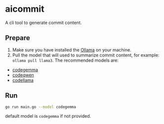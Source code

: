 # aicommit

A cli tool to generate commit content.

## Prepare

1. Make sure you have installed the [Ollama](https://ollama.com/) on your machine.
2. Pull the model that will used to summarize commit content, for example: `ollama pull llama3`. The recommended models are:

- [codegemma](https://ollama.com/library/codegemma)
- [codeqwen](https://ollama.com/library/codeqwen)
- [codellama](https://ollama.com/library/codellama)

## Run

```bash
go run main.go --model codegemma
```

default model is `codegemma` if not provided.
